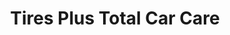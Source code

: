 ---
title: "Tires Plus Total Car Care"
url: /berwyn/tires-plus-total-car-care/
shop: Autowerkstatt
---